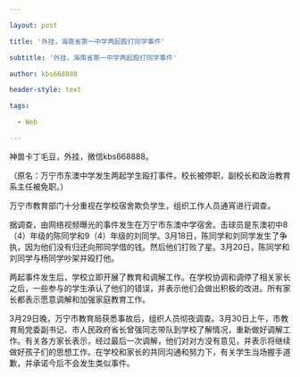 ---
layout: post
title: '外挂，海南省第一中学两起殴打同学事件'
subtitle: '外挂，海南省第一中学两起殴打同学事件'
author: kbs668888
header-style: text
tags:
  - Web
---
神兽卡丁毛豆，外挂，微信kbs668888。

（原名：万宁市东澳中学发生两起学生殴打事件。校长被停职，副校长和政治教育系主任被免职。）

万宁市教育部门十分重视在学校宿舍欺负学生，组织工作人员通宵进行调查。

据调查，由网络视频曝光的事件发生在万宁市东澳中学宿舍。击球员是东澳初中8（4）年级的陈同学和9（4）年级的刘同学。3月18日，陈同学和刘同学发生了争执，因为他们没有归还向邢同学借的钱。然后他们打败了星。3月20日，陈同学和刘同学与杨同学吵架并殴打他。

两起事件发生后，学校立即开展了教育和调解工作。在学校协调和调停了相关家长之后，一些参与的学生承认了他们的错误，并表示他们会做出积极的改进。所有家长都表示愿意调解和加强家庭教育工作。

3月29日晚，万宁市教育局获悉事故后，组织人员彻夜调查。3月30日上午，市教育局党委副书记、市人民政府省长曾强同志带队到学校了解情况，重新做好调解工作。有关各方家长表示，经过最后一次调解，他们对对方没有意见，并表示将继续做好孩子们的思想工作。在学校和家长的共同沟通和努力下，有关学生当场握手道歉，并承诺今后不会发生类似事件。

